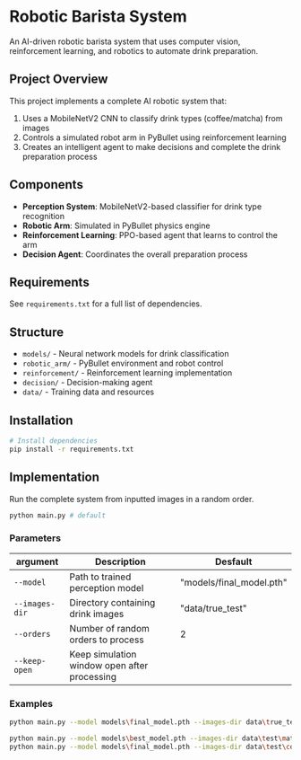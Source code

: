 # Robotic Barista System

An AI-driven robotic barista system that uses computer vision, reinforcement learning, and robotics to automate drink preparation.

## Project Overview

This project implements a complete AI robotic system that:
1. Uses a MobileNetV2 CNN to classify drink types (coffee/matcha) from images
2. Controls a simulated robot arm in PyBullet using reinforcement learning
3. Creates an intelligent agent to make decisions and complete the drink preparation process

## Components

- **Perception System**: MobileNetV2-based classifier for drink type recognition
- **Robotic Arm**: Simulated in PyBullet physics engine
- **Reinforcement Learning**: PPO-based agent that learns to control the arm
- **Decision Agent**: Coordinates the overall preparation process

## Requirements

See `requirements.txt` for a full list of dependencies.

## Structure

- `models/` - Neural network models for drink classification
- `robotic_arm/` - PyBullet environment and robot control
- `reinforcement/` - Reinforcement learning implementation
- `decision/` - Decision-making agent
- `data/` - Training data and resources

## Installation

```bash
# Install dependencies
pip install -r requirements.txt
```

## Implementation

Run the complete system from inputted images in a random order.

```bash
python main.py # default
```

### Parameters
| argument | Description | Desfault |
| ----- | ----- | ----- |
| `--model` | Path to trained perception model | "models/final_model.pth" |
| `--images-dir` | Directory containing drink images | "data/true_test" |
| `--orders` | Number of random orders to process | 2 |
| `--keep-open` | Keep simulation window open after processing | |

### Examples

```bash
python main.py --model models\final_model.pth --images-dir data\true_test --orders 2 --keep-open

python main.py --model models\best_model.pth --images-dir data\test\matcha --orders 3
python main.py --model models\final_model.pth --images-dir data\test\coffee --orders 4
```
